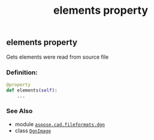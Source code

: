 ﻿---
title: elements property
second_title: Aspose.CAD for Python via .NET API References
description: 
type: docs
weight: 150
url: /aspose.cad.fileformats.dgn/dgnimage/elements/
is_root: false
---

## elements property


Gets elements were read from source file
### Definition:
```python
@property
def elements(self):
    ...
```

### See Also
* module [`aspose.cad.fileformats.dgn`](../../)
* class [`DgnImage`](/cad/python-net/aspose.cad.fileformats.dgn/dgnimage)
